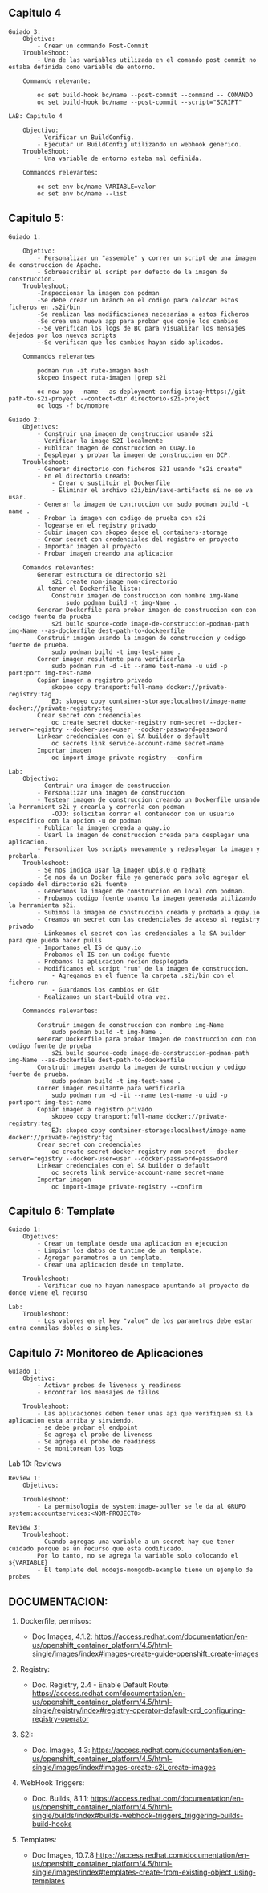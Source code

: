 


## Capitulo 4

	Guiado 3: 
		Objetivo: 
			- Crear un commando Post-Commit
		TroubleShoot: 
			- Una de las variables utilizada en el comando post commit no estaba definida como variable de entorno.

		Commando relevante: 

			oc set build-hook bc/name --post-commit --command -- COMANDO
			oc set build-hook bc/name --post-commit --script="SCRIPT"

	LAB: Capitulo 4

		Objectivo:
			- Verificar un BuildConfig.
			- Ejecutar un BuildConfig utilizando un webhook generico.
		TroubleShoot: 
			- Una variable de entorno estaba mal definida.

		Commandos relevantes:

			oc set env bc/name VARIABLE=valor
			oc set env bc/name --list


## Capitulo 5:

	Guiado 1:

		Objetivo:
			- Personalizar un "assemble" y correr un script de una imagen de construccion de Apache. 
			- Sobreescribir el script por defecto de la imagen de construccion.
		Troubleshoot: 
			-Inspeccionar la imagen con podman
			-Se debe crear un branch en el codigo para colocar estos ficheros en .s2i/bin
			-Se realizan las modificaciones necesarias a estos ficheros
			-Se crea una nueva app para probar que conje los cambios
			--Se verifican los logs de BC para visualizar los mensajes dejados por los nuevos scripts
			--Se verifican que los cambios hayan sido aplicados.

		Commandos relevantes

			podman run -it rute-imagen bash
			skopeo inspect ruta-imagen |grep s2i

			oc new-app --name --as-deployment-config istag~https://git-path-to-s2i-proyect --contect-dir directorio-s2i-project
			oc logs -f bc/nombre

	Guiado 2:
		Objetivos:
			- Construir una imagen de construccion usando s2i
			- Verificar la image S2I localmente
			- Publicar imagen de construccion en Quay.io
			- Desplegar y probar la imagen de construccion en OCP.
		Troubleshoot:
			- Generar directorio con ficheros S2I usando "s2i create"
			- En el directorio Creado:
				- Crear o sustituir el Dockerfile
				- Eliminar el archivo s2i/bin/save-artifacts si no se va usar.
			- Generar la imagen de contruccion con sudo podman build -t name .
			- Probar la imagen con codigo de prueba con s2i
			- logearse en el registry privado
			- Subir imagen con skopeo desde el containers-storage
			- Crear secret con credenciales del registro en proyecto
			- Importar imagen al proyecto
			- Probar imagen creando una aplicacion
			
		Comandos relevantes:
			Generar estructura de directorio s2i
				s2i create nom-image nom-directorio
			Al tener el Dockerfile listo:
				Construir imagen de construccion con nombre img-Name
					sudo podman build -t img-Name . 
			Generar Dockerfile para probar imagen de construccion con con codigo fuente de prueba
				s2i build source-code image-de-construccion-podman-path img-Name --as-dockerfile dest-path-to-dockeerfile 
			Construir imagen usando la imagen de construccion y codigo fuente de prueba.
				sudo podman build -t img-test-name .
			Correr imagen resultante para verificarla
				sudo podman run -d -it --name test-name -u uid -p port:port img-test-name
			Copiar imagen a registro privado
				skopeo copy transport:full-name docker://private-registry:tag
				EJ: skopeo copy container-storage:localhost/image-name docker://private-registry:tag			
			Crear secret con credenciales
				oc create secret docker-registry nom-secret --docker-server=registry --docker-user=user --docker-password=password
			Linkear credenciales con el SA builder o default
				oc secrets link service-account-name secret-name
			Importar imagen
				oc import-image private-registry --confirm

	Lab: 
		Objectivo:
			- Contruir una imagen de construccion
			- Personalizar una imagen de construccion
			- Testear imagen de construccion creando un Dockerfile unsando la herramient s2i y crearla y correrla con podman
				-OJO: solicitan correr el contenedor con un usuario especifico con la opcion -u de podman			
			- Publicar la imagen creada a quay.io
			- Usarl la imagen de construccion creada para desplegar una aplicacion.
			- Personlizar los scripts nuevamente y redesplegar la imagen y probarla.
		Troubleshoot:
			- Se nos indica usar la imagen ubi8.0 o redhat8
			- Se nos da un Docker file ya generado para solo agregar el copiado del directorio s2i fuente
			- Generamos la imagen de construccion en local con podman.
			- Probamos codigo fuente usando la imagen generada utilizando la herramienta s2i.
			- Subimos la imagen de construccion creada y probada a quay.io
			- Creamos un secret con las credenciales de acceso al registry privado
			- Linkeamos el secret con las credenciales a la SA builder para que pueda hacer pulls
			- Importamos el IS de quay.io
			- Probamos el IS con un codigo fuente
			- Probamos la aplicacion recien desplegada
			- Modificamos el script "run" de la imagen de construccion.
				- Agregamos en el fuente la carpeta .s2i/bin con el fichero run
				- Guardamos los cambios en Git
			- Realizamos un start-build otra vez.
		
		Commandos relevantes:
		
			Construir imagen de construccion con nombre img-Name
				sudo podman build -t img-Name . 
			Generar Dockerfile para probar imagen de construccion con con codigo fuente de prueba
				s2i build source-code image-de-construccion-podman-path img-Name --as-dockerfile dest-path-to-dockeerfile 
			Construir imagen usando la imagen de construccion y codigo fuente de prueba.
				sudo podman build -t img-test-name .
			Correr imagen resultante para verificarla
				sudo podman run -d -it --name test-name -u uid -p port:port img-test-name
			Copiar imagen a registro privado
				skopeo copy transport:full-name docker://private-registry:tag
				EJ: skopeo copy container-storage:localhost/image-name docker://private-registry:tag			
			Crear secret con credenciales
				oc create secret docker-registry nom-secret --docker-server=registry --docker-user=user --docker-password=password
			Linkear credenciales con el SA builder o default
				oc secrets link service-account-name secret-name
			Importar imagen
				oc import-image private-registry --confirm
			
## Capitulo 6: Template

	Guiado 1:
		Objetivos:
			- Crear un template desde una aplicacion en ejecucion
			- Limpiar los datos de tuntime de un template.
			- Agregar parametros a un template.
			- Crear una aplicacion desde un template.
		
		Troubleshoot:
			- Verificar que no hayan namespace apuntando al proyecto de donde viene el recurso
			
	Lab:
		Troubleshoot:
			- Los valores en el key "value" de los parametros debe estar entra commilas dobles o simples.

## Capitulo 7: Monitoreo de Aplicaciones

	Guiado 1:
		Objetivo:
			- Activar probes de liveness y readiness
			- Encontrar los mensajes de fallos
		
		Troubleshoot:
			- Las aplicaciones deben tener unas api que verifiquen si la aplicacion esta arriba y sirviendo.
			- se debe probar el endpoint
			- Se agrega el probe de liveness
			- Se agrega el probe de readiness
			- Se monitorean los logs

Lab 10: Reviews
	
	Review 1:
		Objetivos:
		
		Troubleshoot:
			- La permisologia de system:image-puller se le da al GRUPO system:accountservices:<NOM-PROJECTO>
			
	Review 3:
		Troubleshoot:
			- Cuando agregas una variable a un secret hay que tener cuidado porque es un recurso que esta codificado. 
			Por lo tanto, no se agrega la variable solo colocando el ${VARIABLE}
			- El template del nodejs-mongodb-example tiene un ejemplo de probes
		
## DOCUMENTACION:

   1. Dockerfile, permisos:
       - Doc Images, 4.1.2:
	https://access.redhat.com/documentation/en-us/openshift_container_platform/4.5/html-single/images/index#images-create-guide-openshift_create-images
 
   2. Registry:
       - Doc. Registry, 2.4 - Enable Default Route:     
	https://access.redhat.com/documentation/en-us/openshift_container_platform/4.5/html-single/registry/index#registry-operator-default-crd_configuring-registry-operator

   3. S2I: 
      - Doc. Images, 4.3: 
      	https://access.redhat.com/documentation/en-us/openshift_container_platform/4.5/html-single/images/index#images-create-s2i_create-images

   4. WebHook Triggers:
      - Doc. Builds, 8.1.1:
	https://access.redhat.com/documentation/en-us/openshift_container_platform/4.5/html-single/builds/index#builds-webhook-triggers_triggering-builds-build-hooks

   5. Templates:
      - Doc Images, 10.7.8
	https://access.redhat.com/documentation/en-us/openshift_container_platform/4.5/html-single/images/index#templates-create-from-existing-object_using-templates
